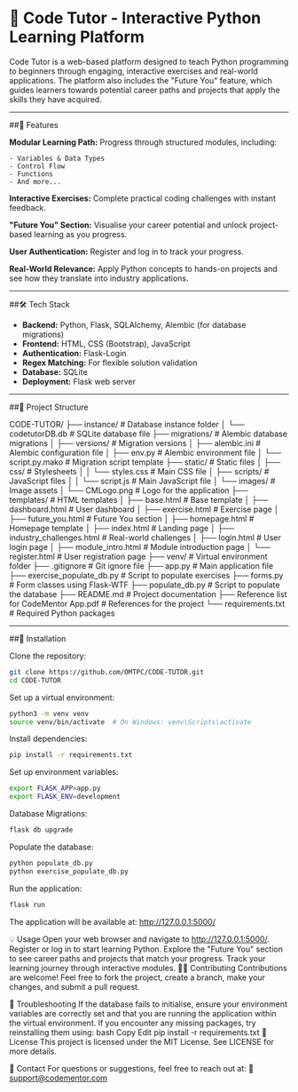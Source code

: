 # 🐍 Code Tutor - Interactive Python Learning Platform
Code Tutor is a web-based platform designed to teach Python programming to beginners through engaging, interactive exercises and real-world applications. The platform also includes the "Future You" feature, which guides learners towards potential career paths and projects that apply the skills they have acquired.

---

##🚀 Features

**Modular Learning Path:**
Progress through structured modules, including:

    - Variables & Data Types
    - Control Flow
    - Functions
    - And more...

**Interactive Exercises:**
Complete practical coding challenges with instant feedback.

**"Future You" Section:**
Visualise your career potential and unlock project-based learning as you progress.

**User Authentication:**
Register and log in to track your progress.

**Real-World Relevance:**
Apply Python concepts to hands-on projects and see how they translate into industry applications.

---

##🛠️ Tech Stack

- **Backend:** Python, Flask, SQLAlchemy, Alembic (for database migrations)
- **Frontend:** HTML, CSS (Bootstrap), JavaScript
- **Authentication:** Flask-Login
- **Regex Matching:** For flexible solution validation
- **Database:** SQLite
- **Deployment:** Flask web server

---

##📂 Project Structure

CODE-TUTOR/ ├── instance/ # Database instance folder │ └── codetutorDB.db # SQLite database file ├── migrations/ # Alembic database migrations │ ├── versions/ # Migration versions │ ├── alembic.ini # Alembic configuration file │ ├── env.py # Alembic environment file │ └── script.py.mako # Migration script template ├── static/ # Static files │ ├── css/ # Stylesheets │ │ └── styles.css # Main CSS file │ ├── scripts/ # JavaScript files │ │ └── script.js # Main JavaScript file │ └── images/ # Image assets │ └── CMLogo.png # Logo for the application ├── templates/ # HTML templates │ ├── base.html # Base template │ ├── dashboard.html # User dashboard │ ├── exercise.html # Exercise page │ ├── future_you.html # Future You section │ ├── homepage.html # Homepage template │ ├── index.html # Landing page │ ├── industry_challenges.html # Real-world challenges │ ├── login.html # User login page │ ├── module_intro.html # Module introduction page │ └── register.html # User registration page ├── venv/ # Virtual environment folder ├── .gitignore # Git ignore file ├── app.py # Main application file ├── exercise_populate_db.py # Script to populate exercises ├── forms.py # Form classes using Flask-WTF ├── populate_db.py # Script to populate the database ├── README.md # Project documentation ├── Reference list for CodeMentor App.pdf # References for the project └── requirements.txt # Required Python packages

---

##📝 Installation

Clone the repository:
```bash
git clone https://github.com/OMTPC/CODE-TUTOR.git
cd CODE-TUTOR
```

Set up a virtual environment:
```bash
python3 -m venv venv
source venv/bin/activate  # On Windows: venv\Scripts\activate
```

Install dependencies:
```bash
pip install -r requirements.txt
```

Set up environment variables:
```bash
export FLASK_APP=app.py
export FLASK_ENV=development
```

Database Migrations:
```bash
flask db upgrade
```

Populate the database:
```bash
python populate_db.py
python exercise_populate_db.py
```

Run the application:
```bash
flask run
```

The application will be available at: http://127.0.0.1:5000/

💡 Usage
Open your web browser and navigate to http://127.0.0.1:5000/.
Register or log in to start learning Python.
Explore the "Future You" section to see career paths and projects that match your progress.
Track your learning journey through interactive modules.
🧑‍💻 Contributing
Contributions are welcome!
Feel free to fork the project, create a branch, make your changes, and submit a pull request.

🔧 Troubleshooting
If the database fails to initialise, ensure your environment variables are correctly set and that you are running the application within the virtual environment.
If you encounter any missing packages, try reinstalling them using:
bash
Copy
Edit
pip install -r requirements.txt
📄 License
This project is licensed under the MIT License. See LICENSE for more details.

💌 Contact
For questions or suggestions, feel free to reach out at:
📧 support@codementor.com
